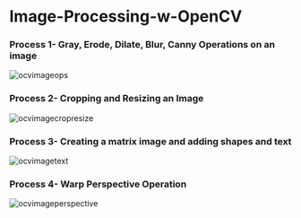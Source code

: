 # Image-Processing-w-OpenCV

### Process 1- Gray, Erode, Dilate, Blur, Canny Operations on an image

![ocvimageops](https://user-images.githubusercontent.com/53258721/93020344-22e57380-f5e5-11ea-9c5a-968c50f77ebf.JPG)

### Process 2- Cropping and Resizing an Image

![ocvimagecropresize](https://user-images.githubusercontent.com/53258721/93021249-61316180-f5ea-11ea-96ac-659af88d6ef9.JPG)

### Process 3- Creating a matrix image and adding shapes and text 

![ocvimagetext](https://user-images.githubusercontent.com/53258721/93022143-2f22fe00-f5f0-11ea-8247-fe2bf7018570.JPG)

### Process 4- Warp Perspective Operation

![ocvimageperspective](https://user-images.githubusercontent.com/53258721/93023244-57adf680-f5f6-11ea-8147-96bd8fbc408b.JPG)



